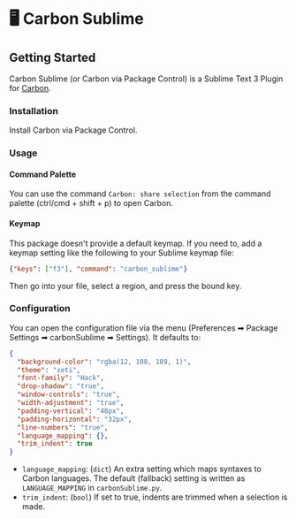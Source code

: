 # 🖥 Carbon Sublime

## Getting Started

Carbon Sublime (or Carbon via Package Control) is a Sublime Text 3 Plugin for [Carbon](https://carbon.now.sh).

### Installation

Install Carbon via Package Control.

### Usage

#### Command Palette

You can use the command `Carbon: share selection` from the command palette (ctrl/cmd + shift + p) to open Carbon.

#### Keymap

This package doesn't provide a default keymap. If you need to, add a keymap setting like the following to your Sublime keymap file:

```json
{"keys": ["f3"], "command": "carbon_sublime"}
```

Then go into your file, select a region, and press the bound key.

### Configuration

You can open the configuration file via the menu (Preferences ➡ Package Settings ➡ carbonSublime ➡ Settings). It defaults to:

```json
{
  "background-color": "rgba(12, 108, 189, 1)",
  "theme": "seti",
  "font-family": "Hack",
  "drop-shadow": "true",
  "window-controls": "true",
  "width-adjustment": "true",
  "padding-vertical": "48px",
  "padding-horizontal": "32px",
  "line-numbers": "true",
  "language_mapping": {},
  "trim_indent": true
}
```

- `language_mapping`: (`dict`) An extra setting which maps syntaxes to Carbon languages. The default (fallback) setting is written as `LANGUAGE_MAPPING` in `carbonSublime.py`.
- `trim_indent`: (`bool`) If set to true, indents are trimmed when a selection is made.
